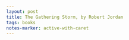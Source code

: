 ```yaml
---
layout: post
title: The Gathering Storm, by Robert Jordan
tags: books
notes-marker: active-with-caret
---
```

